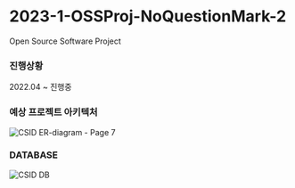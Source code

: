 # 2023-1-OSSProj-NoQuestionMark-2
Open Source Software Project


### 진행상황  
2022.04 ~ 진행중

### 예상 프로젝트 아키텍처
![CSID ER-diagram - Page 7](https://github.com/CSID-DGU/2023-1-OSSProj-NoQuestionMark-2/assets/85065626/928d242b-66ce-4878-a90e-8b2a6b192fe4)

### DATABASE
![CSID DB](https://github.com/CSID-DGU/2023-1-OSSProj-NoQuestionMark-2/assets/85065626/c4a31363-2765-4be2-a846-3360083bb40e)
